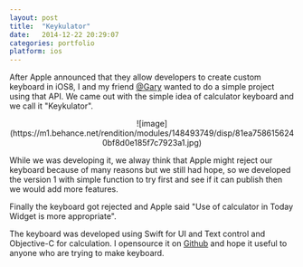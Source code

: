 ```yaml
---
layout: post
title:  "Keykulator"
date:   2014-12-22 20:29:07
categories: portfolio
platform: ios
---
```


After Apple announced that they allow developers to create custom keyboard in iOS8, I and my friend [@Gary](http://twitter.com/iamglimy) wanted to do a simple project using that API. We came out with the simple idea of calculator keyboard and we call it "Keykulator".

<center>
![image](https://m1.behance.net/rendition/modules/148493749/disp/81ea7586156240bf8d0e185f7c7923a1.jpg)
</center>

While we was developing it, we alway think that Apple might reject our keyboard because of many reasons but we still had hope, so we developed the version 1 with simple function to try first and see if it can publish then we would add more features.

Finally the keyboard got rejected and Apple said "Use of calculator in Today Widget is more appropriate".

The keyboard was developed using Swift for UI and Text control and Objective-C for calculation. I opensource it on [Github](https://github.com/zoonooz/Keykulator) and hope it useful to anyone who are trying to make keyboard.
